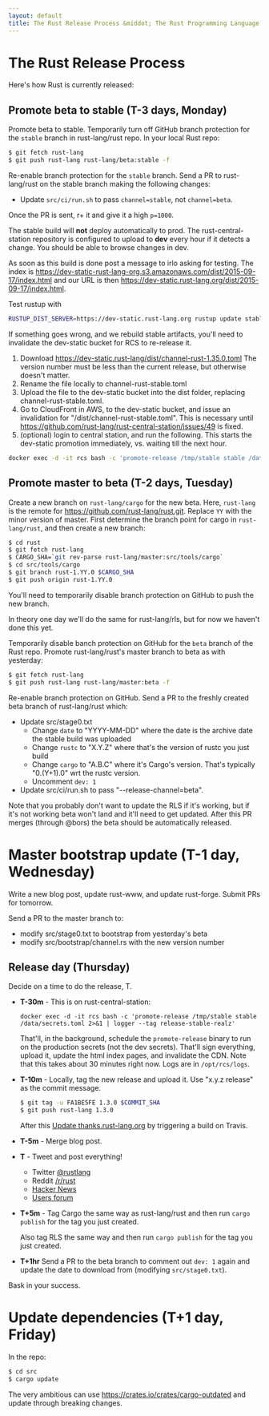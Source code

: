 ```yaml
---
layout: default
title: The Rust Release Process &middot; The Rust Programming Language
---
```


# The Rust Release Process

Here's how Rust is currently released:

## Promote beta to stable (T-3 days, Monday)

Promote beta to stable. Temporarily turn off GitHub branch protection for the
`stable` branch in rust-lang/rust repo. In your local Rust repo:

```sh
$ git fetch rust-lang
$ git push rust-lang rust-lang/beta:stable -f
```

Re-enable branch protection for the `stable` branch. Send a PR to
rust-lang/rust on the stable branch making the following changes:

* Update `src/ci/run.sh` to pass `channel=stable`, not `channel=beta`.

Once the PR is sent, r+ it and give it a high `p=1000`.

The stable build will **not** deploy automatically to prod. The
rust-central-station repository is configured to upload to **dev** every hour if
it detects a change. You should be able to browse changes in dev.

As soon as this build is done post a message to irlo asking for testing. The
index is
https://dev-static-rust-lang-org.s3.amazonaws.com/dist/2015-09-17/index.html and
our URL is then https://dev-static.rust-lang.org/dist/2015-09-17/index.html.

Test rustup with

```sh
RUSTUP_DIST_SERVER=https://dev-static.rust-lang.org rustup update stable
```

If something goes wrong, and we rebuild stable artifacts, you'll need to invalidate the dev-static bucket for RCS to re-release it.

 1. Download https://dev-static.rust-lang/dist/channel-rust-1.35.0.toml
    The version number must be less than the current release, but otherwise doesn't matter.
 1. Rename the file locally to channel-rust-stable.toml
 1. Upload the file to the dev-static bucket into the dist folder, replacing channel-rust-stable.toml.
 1. Go to CloudFront in AWS, to the dev-static bucket, and issue an invalidation for "/dist/channel-rust-stable.toml". This is necessary until https://github.com/rust-lang/rust-central-station/issues/49 is fixed.
 1. (optional) login to central station, and run the following. This starts the dev-static promotion immediately, vs. waiting till the next hour.
 ```bash
 docker exec -d -it rcs bash -c 'promote-release /tmp/stable stable /data/secrets-dev.toml 2>&1 | logger --tag release-stable'
 ```

## Promote master to beta (T-2 days, Tuesday)

Create a new branch on `rust-lang/cargo` for the new beta. Here, `rust-lang`
is the remote for https://github.com/rust-lang/rust.git. Replace `YY` with the
minor version of master. First determine the branch point for cargo in
`rust-lang/rust`, and then create a new branch:

```sh
$ cd rust
$ git fetch rust-lang
$ CARGO_SHA=`git rev-parse rust-lang/master:src/tools/cargo`
$ cd src/tools/cargo
$ git branch rust-1.YY.0 $CARGO_SHA
$ git push origin rust-1.YY.0
```

You'll need to temporarily disable branch protection on GitHub to push the new
branch.

In theory one day we'll do the same for rust-lang/rls, but for now we
haven't done this yet.

Temporarily disable banch protection on GitHub for the `beta` branch of the Rust
repo. Promote rust-lang/rust's master branch to beta as with yesterday:

```sh
$ git fetch rust-lang
$ git push rust-lang rust-lang/master:beta -f
```

Re-enable branch protection on GitHub. Send a PR to the freshly created beta
branch of rust-lang/rust which:

* Update src/stage0.txt
  * Change `date` to "YYYY-MM-DD" where the date is the archive date the stable
    build was uploaded
  * Change `rustc` to "X.Y.Z" where that's the version of rustc you just build
  * Change `cargo` to "A.B.C" where it's Cargo's version. That's typically
    "0.(Y+1).0" wrt the rustc version.
  * Uncomment `dev: 1`
* Update src/ci/run.sh to pass "--release-channel=beta".

Note that you probably don't want to update the RLS if it's working, but if it's
not working beta won't land and it'll need to get updated. After this PR merges
(through @bors) the beta should be automatically released.

# Master bootstrap update (T-1 day, Wednesday)

Write a new blog post, update rust-www, and update rust-forge. Submit PRs for
tomorrow.

Send a PR to the master branch to:

* modify src/stage0.txt to bootstrap from yesterday's beta
* modify src/bootstrap/channel.rs with the new version number

## Release day (Thursday)

Decide on a time to do the release, T.

* **T-30m** - This is on rust-central-station:

  ```
  docker exec -d -it rcs bash -c 'promote-release /tmp/stable stable /data/secrets.toml 2>&1 | logger --tag release-stable-realz'
  ```

  That'll, in the background, schedule the `promote-release` binary to run on the
  production secrets (not the dev secrets). That'll sign everything, upload it,
  update the html index pages, and invalidate the CDN. Note that this takes about
  30 minutes right now. Logs are in `/opt/rcs/logs`.

* **T-10m** - Locally, tag the new release and upload it. Use "x.y.z release" as
  the commit message.

  ```sh
  $ git tag -u FA1BE5FE 1.3.0 $COMMIT_SHA
  $ git push rust-lang 1.3.0
  ```
  After this [Update thanks.rust-lang.org][update-thanks] by triggering a build on Travis.

* **T-5m** - Merge blog post.

* **T** - Tweet and post everything!
  - Twitter [@rustlang](https://twitter.com/rustlang)
  - Reddit [/r/rust](https://www.reddit.com/r/rust/)
  - [Hacker News](https://news.ycombinator.com/)
  - [Users forum](https://users.rust-lang.org/)

* **T+5m** - Tag Cargo the same way as rust-lang/rust and then run `cargo
  publish` for the tag you just created.

  Also tag RLS the same way and then run `cargo publish` for the tag you just
  created.

* **T+1hr** Send a PR to the beta branch to comment out `dev: 1` again and
  update the date to download from (modifying `src/stage0.txt`).

[update-thanks]: https://travis-ci.com/rust-lang/thanks

Bask in your success.

# Update dependencies (T+1 day, Friday)

In the repo:

```bash
$ cd src
$ cargo update
```

The very ambitious can use https://crates.io/crates/cargo-outdated and update through breaking changes.
